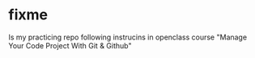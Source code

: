# fixme

Is my practicing repo following instrucins in openclass course "Manage Your Code Project With Git & Github"
